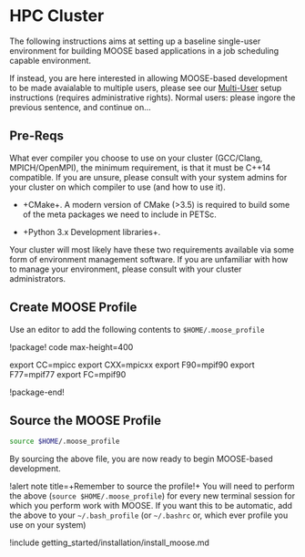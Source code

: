 # HPC Cluster

The following instructions aims at setting up a baseline single-user environment for building MOOSE based applications in a job scheduling capable environment.

If instead, you are here interested in allowing MOOSE-based development to be made avaialable to multiple users, please see our [Multi-User](getting_started/installation/cluster.md) setup instructions (requires administrative rights). Normal users: please ingore the previous sentence, and continue on...

## Pre-Reqs

What ever compiler you choose to use on your cluster (GCC/Clang, MPICH/OpenMPI), the minimum requirement, is that it must be C++14 compatible. If you are unsure, please consult with your system admins for your cluster on which compiler to use (and how to use it).

- +CMake+. A modern version of CMake (>3.5) is required to build some of the meta packages we need to include in PETSc.

- +Python 3.x Development libraries+.

Your cluster will most likely have these two requirements available via some form of environment management software. If you are unfamiliar with how to manage your environment, please consult with your cluster administrators.

## Create MOOSE Profile

Use an editor to add the following contents to `$HOME/.moose_profile`

!package! code max-height=400

export CC=mpicc
export CXX=mpicxx
export F90=mpif90
export F77=mpif77
export FC=mpif90

!package-end!

## Source the MOOSE Profile

```bash
source $HOME/.moose_profile
```

By sourcing the above file, you are now ready to begin MOOSE-based development.

!alert note title=+Remember to source the profile!+
You will need to perform the above (`source $HOME/.moose_profile`) for every new terminal session for which you perform work with MOOSE. If you want this to be automatic, add the above to your `~/.bash_profile` (or `~/.bashrc` or, which ever profile you use on your system)

!include getting_started/installation/install_moose.md
